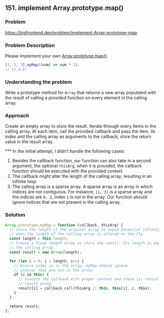 ## 151. implement Array.prototype.map()

### Problem

https://bigfrontend.dev/problem/implement-Array-prototype-map

### Problem Description

Please implement your own [Array.prototype.map()](https://developer.mozilla.org/en-US/docs/Web/JavaScript/Reference/Global_Objects/Array/map).

```js
[1, 2, 3].myMap((num) => num * 2);
// [2,4,6]
```

### Understanding the problem

Write a prototype method for `Array` that returns a new array populated with the result of calling a provided function on every element in the calling array.

### Approach

Create an empty array to store the result. Iterate through every items in the calling array. At each item, call the provided callback and pass the item, its index and the calling array as arguments to the callback; store the return value in the result array.

\*\*\* In the initial attempt, I didn't handle the following cases:

1. Besides the callback function, our function can also take in a second argument, the optional `thisArg`, when it is provided, the callback function should be executed with the provided context.
2. The callback might alter the length of the calling array, resulting in an infinite loop.
3. The calling array is a sparse array. A sparse array is an array in which indices are not contiguous. For instance, `[1, 3]` is a sparse array and the indices are `0, 2`, index `1` is not in the array. Our function should ignore indices that are not present in the calling array.

### Solution

```js
Array.prototype.myMap = function (callback, thisArg) {
  // Store the length of the original array to avoid potential infinity loop
  // when the length of the calling array is altered on the fly.
  const length = this.length;
  // Create a fixed length array to store the result. Its length is equal to
  // the calling array.
  const result = new Array(length);

  for (let i = 0; i < length; i++) {
    // Ensure index is in the array. myMap should ignore
    // indices that are not in the array.
    if (i in this) {
      // Execute the callback with proper context and store its return value in the
      // result array.
      result[i] = callback.call(thisArg || this, this[i], i, this);
    }
  }

  return result;
};
```
